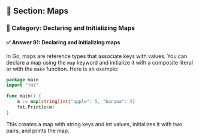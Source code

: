 ## 📘 Section: Maps  
### 🔹 Category: Declaring and Initializing Maps  
#### ✅ Answer 91: Declaring and initializing maps

In Go, maps are reference types that associate keys with values. You can declare a map using the `map` keyword and initialize it with a composite literal or with the `make` function. Here is an example:

```go
package main
import "fmt"

func main() {
    m := map[string]int{"apple": 5, "banana": 3}
    fmt.Println(m)
}
```

This creates a map with string keys and int values, initializes it with two pairs, and prints the map.
